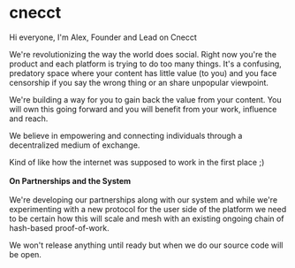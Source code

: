 # cnecct

Hi everyone, I'm Alex, Founder and Lead on Cnecct

We're revolutionizing the way the world does social. Right now you're the product and each platform is trying to do too many things. It's a confusing, predatory space where your content has little value (to you) and you face censorship if you say the wrong thing or an share unpopular viewpoint.

We're building a way for you to gain back the value from your content. You will own this going forward and you will benefit from your work, influence and reach.

We believe in empowering and connecting individuals through a decentralized medium of exchange.

Kind of like how the internet was supposed to work in the first place ;)
<br></br>
**On Partnerships and the System**
<br></br>
We're developing our partnerships along with our system and while we're experimenting with a new protocol for the user side of the platform we need to be certain how this will scale and mesh with an existing ongoing chain of hash-based proof-of-work.

We won't release anything until ready but when we do our source code will be open.

